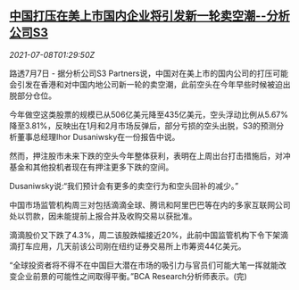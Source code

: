 <!--1625707862000-->
[中国打压在美上市国内企业将引发新一轮卖空潮--分析公司S3](https://cn.reuters.com/article/china-didi-global-stocks-s3-0708-idCNKCS2EE04R)
------

<div><i>2021-07-08T01:29:50Z</i></div><p>路透7月7日 - 据分析公司S3 Partners说，中国对在美上市的国内公司的打压可能会引发在香港和对中国内地公司新一轮的卖空潮，此前空头在今年早些时候被迫出脱部分仓位。</p><p>今年做空这类股票的规模已从506亿美元降至435亿美元，空头浮动比例从5.67%降至3.81%，反映出在1月和2月市场反弹后，部分亏损的空头出脱，S3的预测分析董事总经理Ihor Dusaniwsky在一份报告中说。 　</p><p>然而，押注股市未来下跌的空头今年整体获利，表明在上周出台打击措施后，对冲基金和其他投机者现在有押注更多下跌的空间。 　</p><p>Dusaniwsky说:“我们预计会有更多的卖空行为和空头回补的减少。” 　</p><p>中国市场监管机构周三对包括滴滴全球、腾讯和阿里巴巴等在内的多家互联网公司处以罚款，因未能提前上报合并及收购交易以获批准。</p><p>滴滴股价又下跌了4.3%，周二该股跌幅接近20%，此前中国监管机构下令下架滴滴打车应用，几天前该公司刚在纽约证券交易所上市筹资44亿美元。 　</p><p>“全球投资者将不得不在中国巨大潜在市场的吸引力与官员们可能大笔一挥就能改变企业前景的可能性之间取得平衡。”BCA Research分析师表示。(完)</p>
